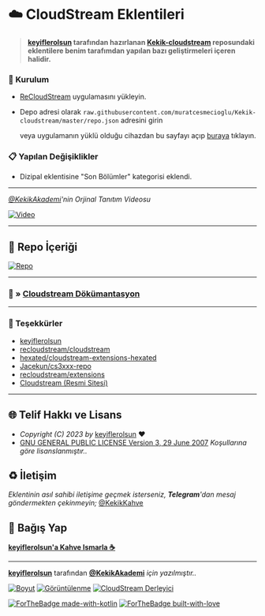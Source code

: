 # ☁️ CloudStream Eklentileri

>
> #### **[keyiflerolsun](https://github.com/keyiflerolsun) tarafından hazırlanan [Kekik-cloudstream](https://github.com/keyiflerolsun/Kekik-cloudstream) reposundaki eklentilere benim tarafımdan yapılan bazı geliştirmeleri içeren halidir.**
>

### 💾 Kurulum
- [ReCloudStream](https://github.com/recloudstream) uygulamasını yükleyin. 
- Depo adresi olarak `raw.githubusercontent.com/muratcesmecioglu/Kekik-cloudstream/master/repo.json` adresini girin

  veya uygulamanın yüklü olduğu cihazdan bu sayfayı açıp [buraya](https://keyiflerolsun.me/http-protocol-redirector?r=cloudstreamrepo://raw.githubusercontent.com/muratcesmecioglu/Kekik-cloudstream/master/repo.json) tıklayın.

### 📋 Yapılan Değişiklikler
- Dizipal eklentisine "Son Bölümler" kategorisi eklendi.

---

_[@KekikAkademi](https://github.com/recloudstream)'nin Orjinal Tanıtım Videosu_

[![Video](https://img.youtube.com/vi/39x9FDTG9QA/hqdefault.jpg)](https://www.youtube.com/embed/39x9FDTG9QA)

---

## 📱 Repo İçeriği

[![Repo](https://raw.githubusercontent.com/keyiflerolsun/Kekik-cloudstream/master/.github/icons/Repo.jpg)](https://raw.githubusercontent.com/keyiflerolsun/Kekik-cloudstream/master/repo.json)

---

### 📄 » **[Cloudstream Dökümantasyon](https://recloudstream.github.io/csdocs/devs/scraping/devtools_detectors/)**

---

### 🎁 Teşekkürler

- [keyiflerolsun](https://github.com/keyiflerolsun)
- [recloudstream/cloudstream](https://github.com/recloudstream/cloudstream)
- [hexated/cloudstream-extensions-hexated](https://github.com/hexated/cloudstream-extensions-hexated)
- [Jacekun/cs3xxx-repo](https://github.com/Jacekun/cs3xxx-repo)
- [recloudstream/extensions](https://github.com/recloudstream/extensions)
- [Cloudstream (Resmi Sitesi)](https://cloudflare-ipfs.com/ipns/cloudstream.on.fleek.co)

---

## 🌐 Telif Hakkı ve Lisans

* *Copyright (C) 2023 by* [keyiflerolsun](https://github.com/keyiflerolsun) ❤️️
* [GNU GENERAL PUBLIC LICENSE Version 3, 29 June 2007](https://github.com/keyiflerolsun/Kekik-cloudstream/blob/master/LICENSE) *Koşullarına göre lisanslanmıştır..*

## ♻️ İletişim

*Eklentinin asıl sahibi iletişime geçmek isterseniz, **Telegram**'dan mesaj göndermekten çekinmeyin;* [@KekikKahve](https://t.me/KekikKahve)

## 💸 Bağış Yap

**[keyiflerolsun'a Kahve Ismarla ☕️](https://KekikAkademi.org/Kahve)**

***

**[keyiflerolsun](https://github.com/keyiflerolsun)** tarafından **[@KekikAkademi](https://t.me/KekikAkademi)** *için yazılmıştır..*

[![Boyut](https://img.shields.io/github/repo-size/muratcesmecioglu/Kekik-cloudstream?logo=git&logoColor=white&label=Boyut)](#)
[![Görüntülenme](https://hits.seeyoufarm.com/api/count/incr/badge.svg?url=https://github.com/muratcesmecioglu/Kekik-cloudstream&title=Görüntülenme)](#) [![CloudStream Derleyici](https://img.shields.io/github/actions/workflow/status/muratcesmecioglu/Kekik-cloudstream/Derleyici.yml?label=CloudStream%20Derleyici&logo=github)](https://github.com/muratcesmecioglu/Kekik-cloudstream/actions/workflows/Derleyici.yml)

[![ForTheBadge made-with-kotlin](http://ForTheBadge.com/images/badges/made-with-kotlin.svg)](https://kotlinlang.org/)
[![ForTheBadge built-with-love](http://ForTheBadge.com/images/badges/built-with-love.svg)](https://GitHub.com/muratcesmecioglu/)
